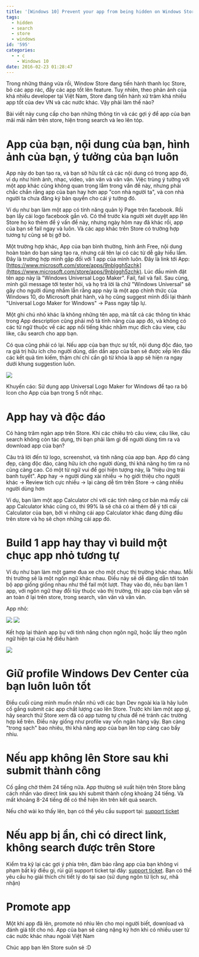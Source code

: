 ```yaml
---
title: '[Windows 10] Prevent your app from being hidden on Windows Store'
tags:
  - hidden
  - search
  - store
  - windows
id: '595'
categories:
  - - c
    - Windows 10
date: 2016-02-23 01:28:47
---
```


Trong những tháng vừa rồi, Window Store đang tiến hành thanh lọc Store, bỏ các app rác, đẩy các app tốt lên feature. Tuy nhiên, theo phản ánh của khá nhiều developer tại Việt Nam, Store đang tiến hành xử trảm khá nhiều app tốt của dev VN và các nước khác. Vậy phải làm thế nào?

Bài viết này cung cấp cho bạn những thông tin và các gợi ý để app của bạn mãi mãi nằm trên store, hiện trong search và leo lên tóp.
<!-- more -->
# App của bạn, nội dung của bạn, hình ảnh của bạn, ý tưởng của bạn luôn

App này do bạn tạo ra, và bạn sở hữu tất cả các nội dung có trong app đó, ví dụ như hình ảnh, nhạc, video, vân vân và vân vân. Việc trùng ý tưởng với một app khác cũng không quan trọng lắm trong vấn đề này, nhưng phải chắc chắn rằng app của bạn hay hơn app "con nhà người ta", và con nhà người ta chưa đăng ký bản quyền cho cái ý tưởng đó.

Ví dụ như bạn làm một app có tính năng quản lý Page trên facebook. Rồi bạn lấy cái logo facebook gắn vô. Có thể trước kia người xét duyệt app lên Store họ ko thèm để ý vấn đề này, nhưng ngày hôm nay đã khác rồi, app của bạn sẽ fail ngay và luôn. Và các app khác trên Store có trường hợp tương tự cũng sẽ bị gỡ bỏ.

Một trường hợp khác, App của bạn bình thường, hình ảnh Free, nội dung hoàn toàn do bạn sáng tạo ra, nhưng cái tên lại có các từ dễ gây hiểu lầm. Đây là trường hợp mình gặp đối với 1 app của mình luôn. Đây là link tới App: [https://www.microsoft.com/store/apps/9nblggh5zchk](https://www.microsoft.com/store/apps/9nblggh5zchk). Lúc đầu mình đặt tên app này là "Windows Universal Logo Maker". Fail, fail và fail. Sau cùng, mình gửi message tới tester hỏi, và họ trả lời là chữ "Windows Universal" sẽ gây cho người dùng nhầm lẫn rằng app này là một app chính thức của Windows 10, do Microsoft phát hành, và họ cũng suggest mình đổi lại thành "Universal Logo Maker for Windows" -> Pass ngay tắp lự.

Một ghi chú nhỏ khác là không những tên app, mà tất cả các thông tin khác trong App description cũng phải mô tả tính năng của app đó, và không có các từ ngữ thuộc về các app nổi tiếng khác nhằm mục đích câu view, câu like, câu search cho app bạn.

Có qua cũng phải có lại. Nếu app của bạn thực sự tốt, nội dung độc đáo, tạo ra giá trị hữu ích cho người dùng, dần dần app của bạn sẽ được xếp lên đầu các kết quả tìm kiếm, thậm chí chỉ cần gõ từ khóa là app sẽ hiện ra ngay dưới khung suggestion luôn.

![](https://farm2.staticflickr.com/1572/24579499753_e6d445c1db_o.png)

Khuyến cáo: Sử dụng app Universal Logo Maker for Windows để tạo ra bộ Icon cho App của bạn trong 5 nốt nhạc.

# App hay và độc đáo

Có hàng trăm ngàn app trên Store. Khi các chiêu trò câu view, câu like, câu search không còn tác dụng, thì bạn phải làm gì để người dùng tìm ra và download app của bạn?

Câu trả lời đến từ logo, screenshot, và tính năng của app bạn. App đó càng đẹp, càng độc đáo, càng hữu ích cho người dùng, thì khả năng họ tìm ra nó cũng càng cao. Có một từ ngữ vui để gọi hiện tượng này, là "hiệu ứng trái banh tuyết". App hay -> người dùng xài nhiều -> họ giới thiệu cho người khác -> Review tích cực nhiều -> lại càng dễ tìm trên Store -> càng nhiều người dùng hơn

Ví dụ, bạn làm một app Calculator chỉ với các tính năng cơ bản mà mấy cái app Calculator khác cũng có, thì 99% là sẽ chả có ai thèm để ý tới cái Calculator của bạn, bởi vì những cái app Calculator khác đang đứng đầu trên store và họ sẽ chọn những cái app đó.

# Build 1 app hay thay vì build một chục app nhỏ tương tự

Ví dụ như bạn làm một game đua xe cho một chục thị trường khác nhau. Mỗi thị trường sẽ là một ngôn ngữ khác nhau. Điều này sẽ dễ dàng dẫn tới toàn bộ app giống giống nhau như thế fail một lượt. Thay vào đó, nếu bạn làm 1 app, với ngôn ngữ thay đổi tùy thuộc vào thị trường, thì app của bạn vẫn sẽ an toàn ở lại trên store, trong search, vân vân và vân vân.

App nhỏ:

![](http://az648995.vo.msecnd.net/win/2016/01/2_fr.png) ![](http://az648995.vo.msecnd.net/win/2016/01/3_es.png)

Kết hợp lại thành app bự với tính năng chọn ngôn ngữ, hoặc lấy theo ngôn ngữ hiện tại của hệ điều hành

![](http://az648995.vo.msecnd.net/win/2016/01/4_generic.png)

# Giữ profile Windows Dev Center của bạn luôn luôn tốt

Điều cuối cùng mình muốn nhắn nhủ với các bạn Dev ngoài kia là hãy luôn cố gắng submit các app chất lượng cao lên Store. Trước khi làm một app gì, hãy search thử Store xem đã có app tương tự chưa để né tránh các trường hợp kể trên. Điều này giống như profile vay vốn ngân hàng vậy. Bạn càng "trong sạch" bao nhiêu, thì khả năng app của bạn lên top càng cao bấy nhiu.

# Nếu app không lên Store sau khi submit thành công

Cố gắng chờ thêm 24 tiếng nữa. App thường sẽ xuất hiện trên Store bằng cách nhấn vào direct link sau khi submit thành công khoảng 24 tiếng. Và mất khoảng 8-24 tiếng để có thể hiện lên trên kết quả search.

Nếu chờ wài ko thấy lên, bạn có thể yêu cầu support tại: [support ticket](https://support.microsoft.com/en-us/getsupport?locale=EN-US&supportregion=EN-US&ccfcode=US&pesid=14654&oaspworkflow=start_1.0.0.0&tenant=store&supporttopic_L1=31762156&supporttopic_L2=31762179&ccsid=635888242224279047)

# Nếu app bị ẩn, chỉ có direct link, không search được trên Store

Kiểm tra kỹ lại các gợi ý phía trên, đảm bảo rằng app của bạn không vi phạm bất kỳ điều gì, rùi gửi support ticket tại đây: [support ticket](https://support.microsoft.com/en-us/getsupport?locale=EN-US&supportregion=EN-US&ccfcode=US&pesid=14654&oaspworkflow=start_1.0.0.0&tenant=store&supporttopic_L1=31762156&supporttopic_L2=31762179&ccsid=635888242224279047). Bạn có thể yêu cầu họ giải thích chi tiết lý do tại sao (sử dụng ngôn từ lịch sự, nhã nhặn)

# Promote app

Một khi app đã lên, promote nó nhìu lên cho mọi người biết, download và đánh giá tốt cho nó. App của bạn sẽ càng nặng ký hơn khi có nhiều user từ các nước khác nhau ngoài Việt Nam

Chúc app bạn lên Store suôn sẻ :D